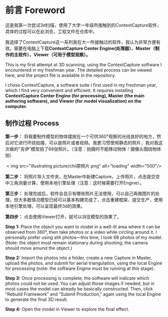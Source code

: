 # 前言 Foreword
这是我第一次尝试3d扫描，使用了大学一年级所接触到的ContextCapture软件，具体的过程可以在此浏览，工程文件在仓库中。

我选择了ContextCapture这一系列我在大一所接触过的软件，我认为非常方便有效。需要在电脑上下载**ContextCapture Center Engine(处理器）、Master（制作的主软件）、Viewer（可用于模型观察）。**

This is my first attempt at 3D scanning, using the ContextCapture software I encountered in my freshman year. The detailed process can be viewed here, and the project file is available in the repository.

I chose ContextCapture, a software suite I first used in my freshman year, which I find very convenient and efficient. It requires installing **ContextCapture Center Engine (for processing), Master (the main authoring software), and Viewer (for model visualization) on the computer.**

## 制作过程 Process
**第一步：** 将我要制作模型的物体摆放在一个可供360°观察的光线良好的地方，然后对它进行环绕拍摄，可以是照片或者视频。我更习惯使用静态的照片，我对我这次做的“吉伊”模型拍了68张照片。（注意：拍摄时不能移动物体！摄像头围绕物体拍）
<p align="center">
< img src="illustrating picture/chii原照片.png" alt="loading" width="500"/>
</p >

**第二步：** 将照片导入文件夹，在Master中新建Capture，上传照片，点击提交空中三角测量计算，使用本地引擎处理（注意：这时候需要打开Engine）。

**第三步：** 处理完成后，软件会显示有哪些照片无法使用，可以自己再做图片的处理，但大多数情况模型已经可以基本构建完成了，点击重建框架、提交生产，使用本地引擎处理，可以呈现最终3d的效果。

**第四步：** 点击使用Viewer打开，就可以浏览模型的效果了。

**Step 1:** Place the object you want to model in a well-lit area where it can be observed from 360°, then take photos or a video while circling around it. I personally prefer using still photos—this time, I took 68 photos of my model. (Note: the object must remain stationary during shooting; the camera should move around the object.)

**Step 2:** Import the photos into a folder, create a new Capture in Master, upload the photos, and submit for aerial triangulation, using the local Engine for processing (note: the software Engine must be running at this stage).

**Step 3:**  Once processing is complete, the software will indicate which photos could not be used. You can adjust those images if needed, but in most cases the model can already be basically constructed. Then, click “Rebuild Framework” and “Submit Production,” again using the local Engine to generate the final 3D result.

**Step 4:**  Open the model in Viewer to explore the final effect.
